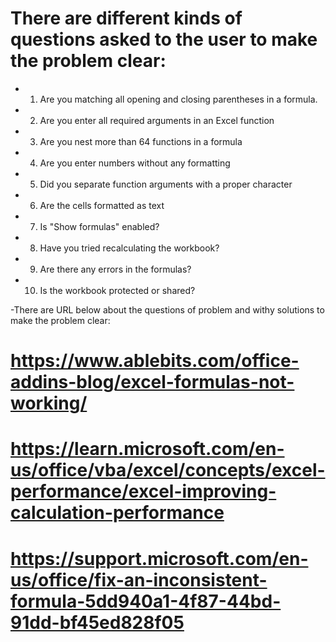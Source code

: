 # There are different kinds of questions asked to the user to make the problem clear:
* 1. Are you matching all opening and closing parentheses in a formula.
* 2. Are you enter all required arguments in an Excel function
* 3. Are you nest more than 64 functions in a formula
* 4.  Are you enter numbers without any formatting
* 5. Did you separate function arguments with a proper character
* 6. Are the cells formatted as text
* 7. Is "Show formulas" enabled?
* 8. Have you tried recalculating the workbook?
* 9. Are there any errors in the formulas?
* 10. Is the workbook protected or shared?

-There are URL below about the questions of problem and withy solutions to make the problem clear:

# https://www.ablebits.com/office-addins-blog/excel-formulas-not-working/
# https://learn.microsoft.com/en-us/office/vba/excel/concepts/excel-performance/excel-improving-calculation-performance
# https://support.microsoft.com/en-us/office/fix-an-inconsistent-formula-5dd940a1-4f87-44bd-91dd-bf45ed828f05
